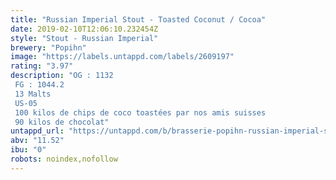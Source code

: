 ```yaml
---
title: "Russian Imperial Stout - Toasted Coconut / Cocoa"
date: 2019-02-10T12:06:10.232454Z
style: "Stout - Russian Imperial"
brewery: "Popihn"
image: "https://labels.untappd.com/labels/2609197"
rating: "3.97"
description: "OG : 1132 FG : 1044.2 13 Malts US-05 100 kilos de chips de coco toastées par nos amis suisses 90 kilos de chocolat"
untappd_url: "https://untappd.com/b/brasserie-popihn-russian-imperial-stout-toasted-coconut-cocoa/2609197"
abv: "11.52"
ibu: "0"
robots: noindex,nofollow
---
```

